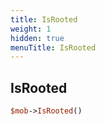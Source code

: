 ```yaml
---
title: IsRooted
weight: 1
hidden: true
menuTitle: IsRooted
---
```

## IsRooted
```perl
$mob->IsRooted()
```